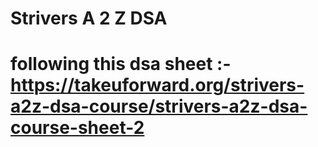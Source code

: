 # Strivers A 2 Z DSA 

# following this dsa sheet :- https://takeuforward.org/strivers-a2z-dsa-course/strivers-a2z-dsa-course-sheet-2
